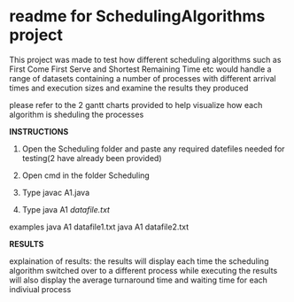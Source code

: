 # readme for SchedulingAlgorithms project


This project was made to test how different scheduling algorithms such as First Come First Serve and Shortest Remaining Time etc would handle a range
of datasets containing a number of processes with different arrival times and execution sizes and examine the results they produced

please refer to the 2 gantt charts provided to help visualize how each algorithm is sheduling the processes 



**INSTRUCTIONS**

1. Open the Scheduling folder and paste any required datefiles needed for testing(2 have already been provided)

2. Open cmd in the folder Scheduling

3. Type javac A1.java

4. Type java A1 *datafile.txt*

examples
java A1 datafile1.txt
java A1 datafile2.txt


**RESULTS**

explaination of results:
the results will display each time the scheduling algorithm switched over to a different process while executing
the results will also display the average turnaround time and waiting time for each indiviual process

